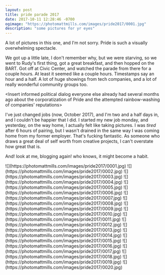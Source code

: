```yaml
---
layout: post
title: pride parade 2017
date: 2017-10-11 12:28:46 -0700
ogimage: "https://photomattmills.com/images/pride2017/0001.jpg"
description: "some pictures for yr eyes"
---
```


A lot of pictures in this one, and I'm not sorry. Pride is such a visually overwhelming spectacle.

We got up a little late, I don't remember why, but we were starving, so we went to Rudy's first thing, got a great breakfast, and then hopped on the BART. Got off at Civic Center, and watched the parade from there for a couple hours. At least it seemed like a couple hours. Timestamps say an hour and a half. A lot of huge showings from tech companies, and a lot of really wonderful community groups too.

<Insert informed political dialog everyone else already had several months ago about the corporatization of Pride and the attempted rainbow-washing of companies' reputations>

I've just changed jobs (now, October 2017), and I'm two and a half days in, and I couldn't be happier that I did. I started my new job monday, and yesterday, on the way home, I actually felt like taking pictures. I was _tired_ after 6 hours of pairing, but I wasn't drained in the same way I was coming home from my former employer. That's fucking fantastic. As someone who draws a great deal of self worth from creative projects, I can't overstate how great that is.

And! look at me, blogging again! who knows, it might become a habit.


<span style="display:block;" class="center">
  ![](https://photomattmills.com/images/pride2017/0001.jpg)
<span class="caption"></span>
![](https://photomattmills.com/images/pride2017/0002.jpg)
<span class="caption"></span>
![](https://photomattmills.com/images/pride2017/0003.jpg)
<span class="caption"></span>
![](https://photomattmills.com/images/pride2017/0004.jpg)
<span class="caption"></span>
![](https://photomattmills.com/images/pride2017/0005.jpg)
<span class="caption"></span>
![](https://photomattmills.com/images/pride2017/0006.jpg)
<span class="caption"></span>
![](https://photomattmills.com/images/pride2017/0007.jpg)
<span class="caption"></span>
![](https://photomattmills.com/images/pride2017/0008.jpg)
<span class="caption"></span>
![](https://photomattmills.com/images/pride2017/0009.jpg)
<span class="caption"></span>
![](https://photomattmills.com/images/pride2017/0010.jpg)
<span class="caption"></span>
![](https://photomattmills.com/images/pride2017/0011.jpg)
<span class="caption"></span>
![](https://photomattmills.com/images/pride2017/0012.jpg)
<span class="caption"></span>
![](https://photomattmills.com/images/pride2017/0013.jpg)
<span class="caption"></span>
![](https://photomattmills.com/images/pride2017/0014.jpg)
<span class="caption"></span>
![](https://photomattmills.com/images/pride2017/0015.jpg)
<span class="caption"></span>
![](https://photomattmills.com/images/pride2017/0016.jpg)
<span class="caption"></span>
![](https://photomattmills.com/images/pride2017/0017.jpg)
<span class="caption"></span>
![](https://photomattmills.com/images/pride2017/0018.jpg)
<span class="caption"></span>
![](https://photomattmills.com/images/pride2017/0019.jpg)
<span class="caption"></span>
![](https://photomattmills.com/images/pride2017/0020.jpg)
<span class="caption"></span>
</span>
